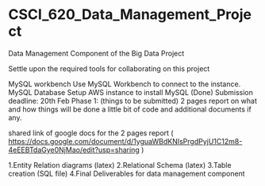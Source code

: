 # CSCI_620_Data_Management_Project
Data Management Component of the Big Data Project


Settle upon the required tools for collaborating on this project

MySQL workbench Use MySQL Workbench to connect to the instance.
MySQL Database Setup AWS instance to install MySQL (Done)
Submission deadline: 20th Feb
Phase 1: (things to be submitted) 2 pages report on what and how things will be done a little bit of code and additional documents if any.

shared link of google docs for the 2 pages report ( https://docs.google.com/document/d/1yguaWBdKNIsPrgdPyjU1C12m8-4eEEBTdaGye0NjMao/edit?usp=sharing )

1.Entity Relation diagrams (latex)
2.Relational Schema (latex)
3.Table creation (SQL file)
4.Final Deliverables for data management component

